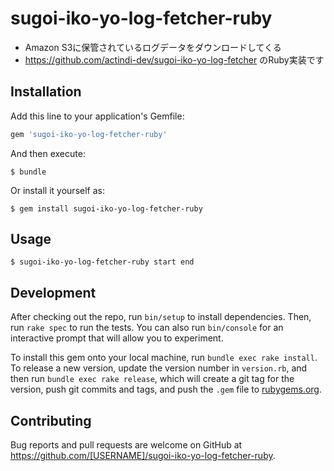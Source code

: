 # sugoi-iko-yo-log-fetcher-ruby
* Amazon S3に保管されているログデータをダウンロードしてくる
* https://github.com/actindi-dev/sugoi-iko-yo-log-fetcher のRuby実装です

## Installation

Add this line to your application's Gemfile:

```ruby
gem 'sugoi-iko-yo-log-fetcher-ruby'
```

And then execute:

    $ bundle

Or install it yourself as:

    $ gem install sugoi-iko-yo-log-fetcher-ruby

## Usage
```shell
$ sugoi-iko-yo-log-fetcher-ruby start end
```

## Development

After checking out the repo, run `bin/setup` to install dependencies. Then, run `rake spec` to run the tests. You can also run `bin/console` for an interactive prompt that will allow you to experiment.

To install this gem onto your local machine, run `bundle exec rake install`. To release a new version, update the version number in `version.rb`, and then run `bundle exec rake release`, which will create a git tag for the version, push git commits and tags, and push the `.gem` file to [rubygems.org](https://rubygems.org).

## Contributing

Bug reports and pull requests are welcome on GitHub at https://github.com/[USERNAME]/sugoi-iko-yo-log-fetcher-ruby.
